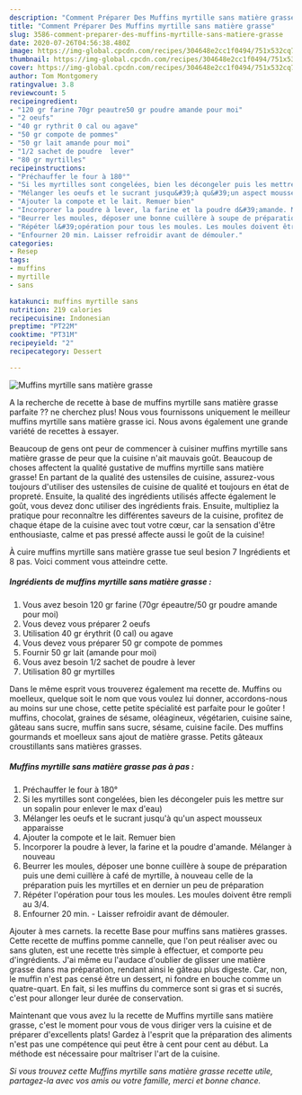 ```yaml
---
description: "Comment Préparer Des Muffins myrtille sans matière grasse"
title: "Comment Préparer Des Muffins myrtille sans matière grasse"
slug: 3586-comment-preparer-des-muffins-myrtille-sans-matiere-grasse
date: 2020-07-26T04:56:38.480Z
image: https://img-global.cpcdn.com/recipes/304648e2cc1f0494/751x532cq70/muffins-myrtille-sans-matiere-grasse-photo-principale-de-la-recette.jpg
thumbnail: https://img-global.cpcdn.com/recipes/304648e2cc1f0494/751x532cq70/muffins-myrtille-sans-matiere-grasse-photo-principale-de-la-recette.jpg
cover: https://img-global.cpcdn.com/recipes/304648e2cc1f0494/751x532cq70/muffins-myrtille-sans-matiere-grasse-photo-principale-de-la-recette.jpg
author: Tom Montgomery
ratingvalue: 3.8
reviewcount: 5
recipeingredient:
- "120 gr farine 70gr peautre50 gr poudre amande pour moi"
- "2 oeufs"
- "40 gr rythrit 0 cal ou agave"
- "50 gr compote de pommes"
- "50 gr lait amande pour moi"
- "1/2 sachet de poudre  lever"
- "80 gr myrtilles"
recipeinstructions:
- "Préchauffer le four à 180°"
- "Si les myrtilles sont congelées, bien les décongeler puis les mettre sur un sopalin pour enlever le max d&#39;eau)"
- "Mélanger les oeufs et le sucrant jusqu&#39;à qu&#39;un aspect mousseux apparaisse"
- "Ajouter la compote et le lait. Remuer bien"
- "Incorporer la poudre à lever, la farine et la poudre d&#39;amande. Mélanger à nouveau"
- "Beurrer les moules, déposer une bonne cuillère à soupe de préparation puis une demi cuillère à café de myrtille, à nouveau celle de la préparation puis les myrtilles et en dernier un peu de préparation"
- "Répéter l&#39;opération pour tous les moules. Les moules doivent être rempli au 3/4."
- "Enfourner 20 min. Laisser refroidir avant de démouler."
categories:
- Resep
tags:
- muffins
- myrtille
- sans

katakunci: muffins myrtille sans 
nutrition: 219 calories
recipecuisine: Indonesian
preptime: "PT22M"
cooktime: "PT31M"
recipeyield: "2"
recipecategory: Dessert

---
```



![Muffins myrtille sans matière grasse](https://img-global.cpcdn.com/recipes/304648e2cc1f0494/751x532cq70/muffins-myrtille-sans-matiere-grasse-photo-principale-de-la-recette.jpg)

A la recherche de recette à base de muffins myrtille sans matière grasse parfaite ?? ne cherchez plus! Nous vous fournissons uniquement le meilleur muffins myrtille sans matière grasse ici. Nous avons également une grande variété de recettes à essayer.

Beaucoup de gens ont peur de commencer à cuisiner muffins myrtille sans matière grasse de peur que la cuisine n'ait mauvais goût. Beaucoup de choses affectent la qualité gustative de muffins myrtille sans matière grasse! En partant de la qualité des ustensiles de cuisine, assurez-vous toujours d'utiliser des ustensiles de cuisine de qualité et toujours en état de propreté. Ensuite, la qualité des ingrédients utilisés affecte également le goût, vous devez donc utiliser des ingrédients frais. Ensuite, multipliez la pratique pour reconnaître les différentes saveurs de la cuisine, profitez de chaque étape de la cuisine avec tout votre cœur, car la sensation d'être enthousiaste, calme et pas pressé affecte aussi le goût de la cuisine!

<!--inarticleads1-->

À cuire muffins myrtille sans matière grasse tue seul besion 7 Ingrédients et 8 pas. Voici comment vous atteindre cette.

##### Ingrédients de muffins myrtille sans matière grasse :

1. Vous avez besoin 120 gr farine (70gr épeautre/50 gr poudre amande pour moi)
1. Vous devez vous préparer 2 oeufs
1. Utilisation 40 gr érythrit (0 cal) ou agave
1. Vous devez vous préparer 50 gr compote de pommes
1. Fournir 50 gr lait (amande pour moi)
1. Vous avez besoin 1/2 sachet de poudre à lever
1. Utilisation 80 gr myrtilles


Dans le même esprit vous trouverez également ma recette de. Muffins ou moelleux, quelque soit le nom que vous voulez lui donner, accordons-nous au moins sur une chose, cette petite spécialité est parfaite pour le goûter ! muffins, chocolat, graines de sésame, oléagineux, végétarien, cuisine saine, gâteau sans sucre, muffin sans sucre, sésame, cuisine facile. Des muffins gourmands et moelleux sans ajout de matière grasse. Petits gâteaux croustillants sans matières grasses. 

<!--inarticleads2-->

##### Muffins myrtille sans matière grasse pas à pas :

1. Préchauffer le four à 180°
1. Si les myrtilles sont congelées, bien les décongeler puis les mettre sur un sopalin pour enlever le max d&#39;eau)
1. Mélanger les oeufs et le sucrant jusqu&#39;à qu&#39;un aspect mousseux apparaisse
1. Ajouter la compote et le lait. Remuer bien
1. Incorporer la poudre à lever, la farine et la poudre d&#39;amande. Mélanger à nouveau
1. Beurrer les moules, déposer une bonne cuillère à soupe de préparation puis une demi cuillère à café de myrtille, à nouveau celle de la préparation puis les myrtilles et en dernier un peu de préparation
1. Répéter l&#39;opération pour tous les moules. Les moules doivent être rempli au 3/4.
1. Enfourner 20 min. - Laisser refroidir avant de démouler.


Ajouter à mes carnets. la recette Base pour muffins sans matières grasses. Cette recette de muffins pomme cannelle, que l&#39;on peut réaliser avec ou sans gluten, est une recette très simple à effectuer, et comporte peu d&#39;ingrédients. J&#39;ai même eu l&#39;audace d&#39;oublier de glisser une matière grasse dans ma préparation, rendant ainsi le gâteau plus digeste. Car, non, le muffin n&#39;est pas censé être un dessert, ni fondre en bouche comme un quatre-quart. En fait, si les muffins du commerce sont si gras et si sucrés, c&#39;est pour allonger leur durée de conservation. 

<!--inarticleads1-->

<p>
Maintenant que vous avez lu la recette de Muffins myrtille sans matière grasse, c'est le moment pour vous de vous diriger vers la cuisine et de préparer d'excellents plats! Gardez à l'esprit que la préparation des aliments n'est pas une compétence qui peut être à cent pour cent au début. La méthode est nécessaire pour maîtriser l'art de la cuisine.
</p>

<p>
<i>Si vous trouvez cette Muffins myrtille sans matière grasse recette utile, partagez-la avec vos amis ou votre famille, merci et bonne chance.</i>
</p>

